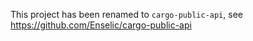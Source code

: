 This project has been renamed to `cargo-public-api`, see https://github.com/Enselic/cargo-public-api
